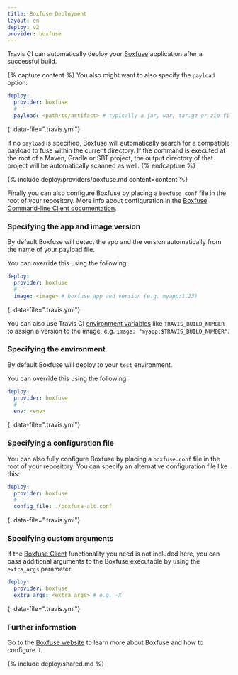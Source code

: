 ```yaml
---
title: Boxfuse Deployment
layout: en
deploy: v2
provider: boxfuse
---
```


Travis CI can automatically deploy your [Boxfuse](https://boxfuse.com/) application after a successful build.

{% capture content %}
  You also might want to also specify the `payload` option:

  ```yaml
  deploy:
    provider: boxfuse
    # ⋮
    payload: <path/to/artifact> # typically a jar, war, tar.gz or zip file
  ```
  {: data-file=".travis.yml"}

  If no `payload` is specified, Boxfuse will automatically search for a
  compatible payload to fuse within the current directory. If the command is
  executed at the root of a Maven, Gradle or SBT project, the output directory of
  that project will be automatically scanned as well.
{% endcapture %}

{% include deploy/providers/boxfuse.md content=content %}

Finally you can also configure Boxfuse by placing a `boxfuse.conf` file in the
root of your repository. More info about configuration in the
[Boxfuse Command-line Client documentation](https://boxfuse.com/docs/commandline/).

### Specifying the app and image version

By default Boxfuse will detect the app and the version automatically from the
name of your payload file.

You can override this using the following:

```yaml
deploy:
  provider: boxfuse
  # ⋮
  image: <image> # boxfuse app and version (e.g. myapp:1.23)
```
{: data-file=".travis.yml"}

You can also use Travis CI [environment variables](/user/environment-variables/)
like `TRAVIS_BUILD_NUMBER` to assign a version to the image, e.g.
`image: "myapp:$TRAVIS_BUILD_NUMBER"`.

### Specifying the environment

By default Boxfuse will deploy to your `test` environment.

You can override this using the following:

```yaml
deploy:
  provider: boxfuse
  # ⋮
  env: <env>
```
{: data-file=".travis.yml"}

### Specifying a configuration file

You can also fully configure Boxfuse by placing a `boxfuse.conf` file in the
root of your repository. You can specify an alternative configuration file like
this:

```yaml
deploy:
  provider: boxfuse
  # ⋮
  config_file: ./boxfuse-alt.conf
```
{: data-file=".travis.yml"}

### Specifying custom arguments

If the [Boxfuse Client](https://boxfuse.com/docs/commandline) functionality you
need is not included here, you can pass additional arguments to the Boxfuse
executable by using the `extra_args` parameter:

```yaml
deploy:
  provider: boxfuse
  extra_args: <extra_args> # e.g. -X
```
{: data-file=".travis.yml"}

### Further information

Go to the [Boxfuse website](https://boxfuse.com) to learn more about Boxfuse
and how to configure it.

{% include deploy/shared.md %}

